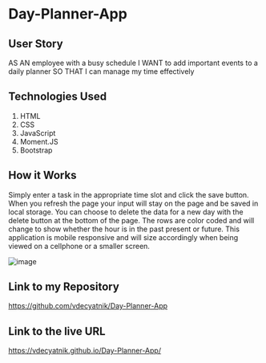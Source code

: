 # Day-Planner-App


## User Story

AS AN employee with a busy schedule
I WANT to add important events to a daily planner
SO THAT I can manage my time effectively


## Technologies Used

1. HTML
2. CSS
3. JavaScript
4. Moment.JS
5. Bootstrap

## How it Works


Simply enter a task in the appropriate time slot and click the save button. When you refresh the page your input will stay on the page and be saved in local storage. You can choose to delete the data for a new day with the delete button at the bottom of the page. The rows are color coded and will change to show whether the hour is in the past present or future. This application is mobile responsive and will size accordingly when being viewed on a cellphone or a smaller screen. 


![image](https://user-images.githubusercontent.com/72056832/100529326-3f805900-319b-11eb-884b-61258d8bf7cf.png)


## Link to my Repository 

https://github.com/vdecyatnik/Day-Planner-App

## Link to the live URL

https://vdecyatnik.github.io/Day-Planner-App/


